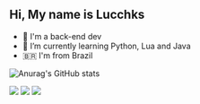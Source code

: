 ## Hi, My name is Lucchks 


- 📖 I'm a back-end dev 
- 🌱 I’m currently learning Python, Lua and Java
- 🇧🇷 I'm from Brazil


![Anurag's GitHub stats](https://github-readme-stats.vercel.app/api?username=Lucchks&show_icons=true&theme=dark)

<div>
  <a href = "https://www.instagram.com/d3v_depre/?next=%2F"> <img src = "https://img.shields.io/badge/Instagram-E4405F?style=for-the-badge&logo=instagram&logoColor=white"></a>
  <a href = "https://www.tiktok.com/@programador_depressivo_?lang=pt-BR"> <img src = "https://img.shields.io/badge/TikTok-000000?style=for-the-badge&logo=tiktok&logoColor=white"></a>
  <a href = "https://discordapp.com/users/1012485353644494869"> <img src = "https://img.shields.io/badge/Discord-7289DA?style=for-the-badge&logo=discord&logoColor=white"></a> 
</div>

